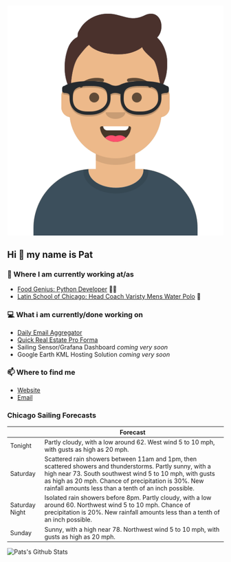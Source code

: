 [![Social banner for p-j-falconer](https://raw.githubusercontent.com/P-J-FALCONER/P-J-FALCONER/master/assets/avataaars.svg)](https://patfalconer.com/)
## Hi :wave: my name is Pat

### 💼 Where I am currently working at/as
- [Food Genius: Python Developer](https://getfoodgenius.com/) 🍔🐍
- [Latin School of Chicago: Head Coach Varisty Mens Water Polo](https://www.latinschool.org/) 🤽


### 💻 What i am currently/done working on
 - [Daily Email Aggregator](https://github.com/P-J-FALCONER/dott_daily_mail)
 - [Quick Real Estate Pro Forma](https://github.com/P-J-FALCONER/henry)
 - Sailing Sensor/Grafana Dashboard *coming very soon*
 - Google Earth KML Hosting Solution *coming very soon*

### 📫 Where to find me
 - [Website](https://patfalconer.com/)
 - [Email](mailto:patrick.j.falconer@gmail.com)


### Chicago Sailing Forecasts
|   | Forecast  |
|---|---|
| Tonight | Partly cloudy, with a low around 62. West wind 5 to 10 mph, with gusts as high as 20 mph. |
| Saturday | Scattered rain showers between 11am and 1pm, then scattered showers and thunderstorms. Partly sunny, with a high near 73. South southwest wind 5 to 10 mph, with gusts as high as 20 mph. Chance of precipitation is 30%. New rainfall amounts less than a tenth of an inch possible. |
| Saturday Night | Isolated rain showers before 8pm. Partly cloudy, with a low around 60. Northwest wind 5 to 10 mph. Chance of precipitation is 20%. New rainfall amounts less than a tenth of an inch possible. |
| Sunday | Sunny, with a high near 78. Northwest wind 5 to 10 mph, with gusts as high as 20 mph. |

![Pats's Github Stats](https://github-readme-stats.vercel.app/api?username=p-j-falconer&show_icons=true&theme=radical)
